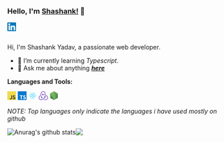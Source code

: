### Hello, I'm [Shashank!](https://shashanky.com) 👋

<a href="https://www.linkedin.com/in/shashank-yadav-5060/">
  <img align="left" alt="Shashank Yadav | Linkedin" width="20px" src="https://raw.githubusercontent.com/shankcode/shankcode/master/assets/linkedin.svg" />
</a>

<br />
<br />

Hi, I'm Shashank Yadav, a passionate web developer.

<!-- - 🔭 I’m currently working on my project [App Name](https://github.com/shankcode/<repo name>) -->
- 🌱 I’m currently learning *Typescript*.
- 💬 Ask me about anything ***[here](https://github.com/shankcode/shankcode/issues)***

**Languages and Tools:**  

<code><img height="20" src="https://raw.githubusercontent.com/github/explore/80688e429a7d4ef2fca1e82350fe8e3517d3494d/topics/javascript/javascript.png"></code>
<code><img height="20" src="https://raw.githubusercontent.com/github/explore/80688e429a7d4ef2fca1e82350fe8e3517d3494d/topics/typescript/typescript.png"></code>
<code><img height="20" src="https://raw.githubusercontent.com/github/explore/80688e429a7d4ef2fca1e82350fe8e3517d3494d/topics/react/react.png"></code>
<code><img height="20" src="https://raw.githubusercontent.com/shankcode/shankcode/master/assets/redux.png"></code>
<code><img height="20" src="https://raw.githubusercontent.com/github/explore/80688e429a7d4ef2fca1e82350fe8e3517d3494d/topics/nodejs/nodejs.png"></code>    



*NOTE: Top languages only indicate the languages i have used mostly on github*


<a href="">
  <img align="left" src="https://github-readme-stats.anuraghazra1.vercel.app/api?username=shankcode&show_icons=true&count_private=true&theme=onedark&line_height=27" alt="Anurag's github stats" />
</a>
<a href="">
  <img align="left" src="https://github-readme-stats.anuraghazra1.vercel.app/api/top-langs/?username=shankcode&theme=onedark" />
</a>

<!-- <a href="">
  <img align="center" src="https://github-readme-stats.anuraghazra1.vercel.app/api/pin/?username=shankcode&repo=phonebook&theme=onedark" />
</a>     -->

